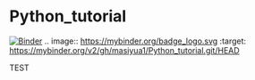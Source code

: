 # Python_tutorial
[![Binder](https://mybinder.org/badge_logo.svg)](https://mybinder.org/v2/gh/masiyua1/Python_tutorial.git/HEAD)
.. image:: https://mybinder.org/badge_logo.svg
 :target: https://mybinder.org/v2/gh/masiyua1/Python_tutorial.git/HEAD

TEST
